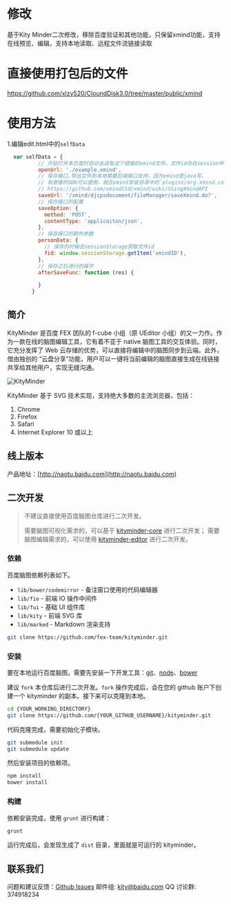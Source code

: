 # 修改
基于Kity Minder二次修改，移除百度验证和其他功能，只保留xmind功能，支持在线预览、编辑，支持本地读取、远程文件流链接读取

# 直接使用打包后的文件
https://github.com/xlzy520/CloundDisk3.0/tree/master/public/xmind

# 使用方法
1.编辑edit.html中的`selfData`
```javascript
  var selfData = {
          // 开始打开本页面时自动去读取这个链接的xmind文件，文件id存在session中
          openUrl: './example.xmind',
          // 保存接口,导出文件到本地需要后端接口支持，因为xmind是java写，
          // 有直接的SDK可以使用，就在xmind安装目录中的`plugins/org.xmind.core_3.7.8.201807240049.jar`中，
          // https://github.com/xmindltd/xmind/wiki/UsingXmindAPI
          saveUrl: '/xmind/djcpsdocument/fileManager/saveXmind.do?',
          // 保存接口的配置
          saveOption: {
            method: 'POST',
            contentType: 'applicaiton/json',
          },
          // 保存接口的额外参数
          personData: {
            // 保存的时候去sessionStorage获取文件id
            fid: window.sessionStorage.getItem('xmindID'),
          },
          // 保存之后进行的操作
          afterSaveFunc: function (res) {
            
          }
        }
```





## 简介

KityMinder 是百度 FEX 团队的 f-cube 小组（原 UEditor 小组）的又一力作。作为一款在线的脑图编辑工具，它有着不亚于 native 脑图工具的交互体验。同时，它充分发挥了 Web 云存储的优势，可以直接将编辑中的脑图同步到云端。此外，借由独创的 “云盘分享”功能，用户可以一键将当前编辑的脑图直接生成在线链接共享给其他用户，实现无缝沟通。

![KityMinder](snap.png "KityMinder 界面")

KityMinder 基于 SVG 技术实现，支持绝大多数的主流浏览器，包括：

1. Chrome
2. Firefox
3. Safari
4. Internet Explorer 10 或以上

## 线上版本

产品地址：[http://naotu.baidu.com](http://naotu.baidu.com)

## 二次开发

> 不建议直接使用百度脑图仓库进行二次开发。
>
> 需要脑图可视化需求的，可以基于 [kityminder-core](https://github.com/fex-team/kityminder-core) 进行二次开发；
> 需要脑图编辑需求的，可以使用 [kityminder-editor](https://github.com/fex-team/kityminder-editor) 进行二次开发。

### 依赖

百度脑图依赖列表如下。

* `lib/bower/codemirror` - 备注窗口使用的代码编辑器
* `lib/fio` - 前端 IO 操作中间件
* `lib/fui` - 基础 UI 组件库
* `lib/kity` - 前端 SVG 库
* `lib/marked` - Markdown 渲染支持

```bash
git clone https://github.com/fex-team/kityminder.git
```

### 安装

要在本地运行百度脑图，需要先安装一下开发工具：[git](http://git-scm.com)、[node](http://nodejs.org/)、[bower](http://bower.io/)

建议 `fork` 本仓库后进行二次开发。`fork` 操作完成后，会在您的 github 账户下创建一个 kityminder 的副本。接下来可以克隆到本地。

```bash
cd {YOUR_WORKING_DIRECTORY}
git clone https://github.com/{YOUR_GITHUB_USERNAME}/kityminder.git
```

代码克隆完成，需要初始化子模块。

```bash
git submodule init
git submodule update
```

然后安装项目的依赖项。

```bash
npm install
bower install
```

### 构建

依赖安装完成，使用 `grunt` 进行构建：

```bash
grunt
```

运行完成后，会发现生成了 `dist` 目录，里面就是可运行的 kityminder。

## 联系我们

问题和建议反馈：[Github Issues](https://github.com/fex-team/kityminder/issues/new)
邮件组: kity@baidu.com
QQ 讨论群: 374918234

